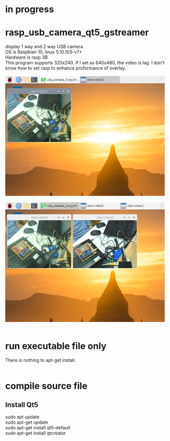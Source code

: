 # in progress
# rasp_usb_camera_qt5_gstreamer
display 1 way and 2 way USB camera <br>
OS is Raspbian 10, linux 5.10.103-v7+ <br>
Hardware is rasp 3B <br>
This program supports 320x240. If I set as 640x480, the video is lag. I don't know how to set rasp to enhance proformance of overlay. <br>
<br>
![pic](pic/1.png) <br>
<br>
![pic](pic/2.png) <br>
<br>
# run executable file only
There is nothing to apt-get install. <br>
<br>
# compile source file
## Install Qt5
sudo apt update <br>
sudo apt-get update <br>
sudo apt-get install qt5-default <br>
sudo apt-get install qtcreator <br>
